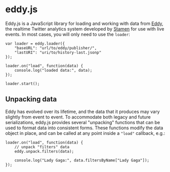 # eddy.js
Eddy.js is a JavaScript library for loading and working with data from
[Eddy](http://eddy.stamen.com/), the realtime Twitter analytics system
developed by [Stamen](http://stamen.com) for use with live events. In most
cases, you will only need to use the `loader`:

```
var loader = eddy.loader({
    "baseURL": "url/to/eddy/publisher/",
    "lastURI": "uri/to/history-last.jsonp"
});

loader.on("load", function(data) {
    console.log("loaded data:", data);
});

loader.start();
```

## Unpacking data
Eddy has evolved over its lifetime, and the data that it produces may vary
slightly from event to event. To accommodate both legacy and future
serializations, eddy.js provides several "unpacking" functions that can be used
to format data into consistent forms. These functions modify the data object in
place, and can be called at any point inside a `"load"` callback, e.g.:

```
loader.on("load", function(data) {
    // unpack "filters" data
    eddy.unpack.filters(data);

    console.log("Lady Gaga:", data.filtersByName["Lady Gaga"]);
});
```
